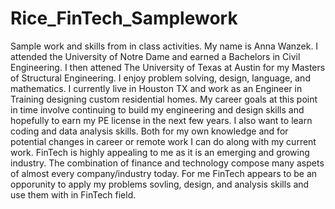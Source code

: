 # Rice_FinTech_Samplework
Sample work and skills from in class activities.
My name is Anna Wanzek. I attended the University of Notre Dame and earned a Bachelors in Civil Engineering. I then attened The University of Texas at Austin for my Masters of Structural Engineering. I enjoy problem solving, design, language, and mathematics. I currently live in Houston TX and work as an Engineer in Training designing custom residential homes. 
My career goals at this point in time involve continuing to build my engineering and design skills and hopefully to earn my PE license in the next few years. I also want to learn coding and data analysis skills. Both for my own knowledge and for potential changes in career or remote work I can do along with my current work.
FinTech is highly appealing to me as it is an emerging and growing industry. The combination of finance and technology compose many aspets of almost every company/industry today. For me FinTech appears to be an opporunity to apply my problems sovling, design, and analysis skills and use them with in FinTech field.